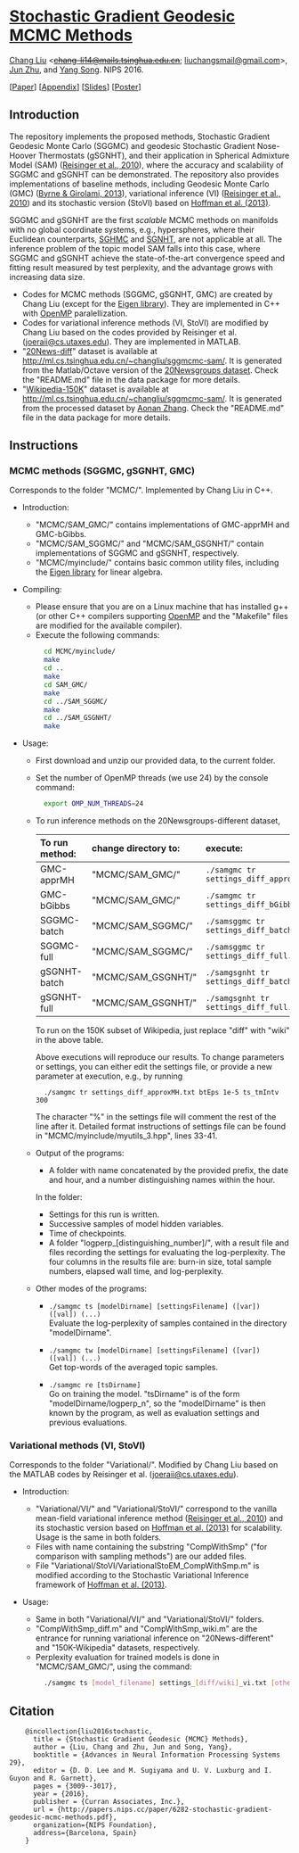 # [Stochastic Gradient Geodesic MCMC Methods](http://papers.nips.cc/paper/6281-stochastic-gradient-geodesic-mcmc-methods)

[Chang Liu][changliu] \<~~<chang-li14@mails.tsinghua.edu.cn>~~; <liuchangsmail@gmail.com>\>,
[Jun Zhu][junzhu], and [Yang Song][yangsong]. NIPS 2016.

\[[Paper](http://ml.cs.tsinghua.edu.cn/~changliu/sggmcmc-sam/sggmc_nips2016.pdf)\]
\[[Appendix](http://ml.cs.tsinghua.edu.cn/~changliu/sggmcmc-sam/sggmc_supp_nips2016.pdf)\]
\[[Slides](http://ml.cs.tsinghua.edu.cn/~changliu/sggmcmc-sam/sggmc_beamer_nips2016.pdf)\]
\[[Poster](http://ml.cs.tsinghua.edu.cn/~changliu/sggmcmc-sam/sggmc_poster_nips2016.pdf)\]

## Introduction

The repository implements the proposed methods, Stochastic Gradient Geodesic Monte Carlo (SGGMC)
and geodesic Stochastic Gradient Nose-Hoover Thermostats (gSGNHT), and their application in
Spherical Admixture Model (SAM) ([Reisinger et al., 2010](https://icml.cc/Conferences/2010/papers/45.pdf)),
where the accuracy and scalability of SGGMC and gSGNHT can be demonstrated.
The repository also provides implementations of baseline methods, including Geodesic Monte Carlo (GMC)
([Byrne & Girolami, 2013](https://onlinelibrary.wiley.com/doi/full/10.1111/sjos.12036)),
variational inference (VI) ([Reisinger et al., 2010](https://icml.cc/Conferences/2010/papers/45.pdf))
and its stochastic version (StoVI) based on [Hoffman et al. (2013)](http://jmlr.org/papers/v14/hoffman13a.html).

SGGMC and gSGNHT are the first _scalable_ MCMC methods on manifolds with no global coordinate systems,
e.g., hyperspheres, where their Euclidean counterparts, [SGHMC](http://proceedings.mlr.press/v32/cheni14.pdf)
and [SGNHT](http://papers.nips.cc/paper/5592-bayesian-sampling-using-stochastic-gradient-thermostats),
are not applicable at all. The inference problem of the topic model SAM falls into this case, where
SGGMC and gSGNHT achieve the state-of-the-art convergence speed and fitting result measured by test perplexity,
and the advantage grows with increasing data size.

* Codes for MCMC methods (SGGMC, gSGNHT, GMC) are created by Chang Liu
  (except for the [Eigen library](http://eigen.tuxfamily.org/)).
  They are implemented in C++ with [OpenMP](https://www.openmp.org/) paralellization.
* Codes for variational inference methods (VI, StoVI) are modified by Chang Liu based on
  the codes provided by Reisinger et al. (<joeraii@cs.utaxes.edu>).
  They are implemented in MATLAB.
* "[20News-diff](http://ml.cs.tsinghua.edu.cn/~changliu/sggmcmc-sam/)" dataset is available
  at <http://ml.cs.tsinghua.edu.cn/~changliu/sggmcmc-sam/>.
  It is generated from the Matlab/Octave version of
  the [20Newsgroups dataset](http://www.qwone.com/~jason/20Newsgroups/).
  Check the "README.md" file in the data package for more details.
* "[Wikipedia-150K](http://ml.cs.tsinghua.edu.cn/~changliu/sggmcmc-sam/)" dataset is available
  at <http://ml.cs.tsinghua.edu.cn/~changliu/sggmcmc-sam/>.
  It is generated from the processed dataset by
  [Aonan Zhang](http://ml.cs.tsinghua.edu.cn/~aonan/datasets/wikipedia/).
  Check the "README.md" file in the data package for more details.

## Instructions

### MCMC methods (SGGMC, gSGNHT, GMC)

Corresponds to the folder "MCMC/". Implemented by Chang Liu in C++.

* Introduction:
	- "MCMC/SAM_GMC/" contains implementations of GMC-apprMH and GMC-bGibbs.
	- "MCMC/SAM_SGGMC/" and "MCMC/SAM_GSGNHT/" contain implementations
	  of SGGMC and gSGNHT, respectively.
	- "MCMC/myinclude/" contains basic common utility files,
	  including the [Eigen library](http://eigen.tuxfamily.org/) for linear algebra.

* Compiling:
	- Please ensure that you are on a Linux machine that has installed g++
	  (or other C++ compilers supporting [OpenMP](http://openmp.org/) and
	  the "Makefile" files are modified for the available compiler).
	- Execute the following commands:
	  ```bash
		cd MCMC/myinclude/
		make
		cd ..
		make
		cd SAM_GMC/
		make
		cd ../SAM_SGGMC/
		make
		cd ../SAM_GSGNHT/
		make
	  ```

* Usage:
	- First download and unzip our provided data, to the current folder.
	- Set the number of OpenMP threads (we use 24) by the console command:
	  ```bash
		export OMP_NUM_THREADS=24
	  ```
	- To run inference methods on the 20Newsgroups-different dataset,  

	  | To run method:	| change directory to:	| execute:                                 |
	  |:----------------|:----------------------|:-----------------------------------------|
	  | GMC-apprMH		| "MCMC/SAM_GMC/"		| `./samgmc tr settings_diff_approxMH.txt` |
	  | GMC-bGibbs		| "MCMC/SAM_GMC/"		| `./samgmc tr settings_diff_bGibbs.txt`   |
	  | SGGMC-batch		| "MCMC/SAM_SGGMC/"		| `./samsggmc tr settings_diff_batch.txt`  |
	  | SGGMC-full		| "MCMC/SAM_SGGMC/"		| `./samsggmc tr settings_diff_full.txt`   |
	  | gSGNHT-batch	| "MCMC/SAM_GSGNHT/"	| `./samgsgnht tr settings_diff_batch.txt` |
	  | gSGNHT-full		| "MCMC/SAM_GSGNHT/"	| `./samgsgnht tr settings_diff_full.txt`  |

	  To run on the 150K subset of Wikipedia, just replace "diff" with "wiki" in the above table.
	  
	  Above executions will reproduce our results. To change parameters or settings,
	  you can either edit the settings file, or provide a new parameter at execution,
	  e.g., by running
	  ```
	    ./samgmc tr settings_diff_approxMH.txt btEps 1e-5 ts_tmIntv 300
	  ```
	  The character "%" in the settings file will comment the rest of the line after it.
	  Detailed format instructions of settings file can be found in
	  "MCMC/myinclude/myutils_3.hpp", lines 33-41.

	- Output of the programs:  
		+ A folder with name concatenated by the provided prefix, the date and hour,
		  and a number distinguishing names within the hour.

		In the folder:  
		+ Settings for this run is written.
		+ Successive samples of model hidden variables.
		+ Time of checkpoints.
		+ A folder "logperp_[distinguishing_number]/", with a result file
		  and files recording the settings for evaluating the log-perplexity.
		  The four columns in the results file are: burn-in size, total sample numbers,
		  elapsed wall time, and log-perplexity.

	- Other modes of the programs:
		+ `./samgmc ts [modelDirname] [settingsFilename] ([var]) ([val]) (...)`  
		  Evaluate the log-perplexity of samples contained in the directory "modelDirname".

		+ `./samgmc tw [modelDirname] [settingsFilename] ([var]) ([val]) (...)`  
		  Get top-words of the averaged topic samples.

		+ `./samgmc re [tsDirname]`  
		  Go on training the model. "tsDirname" is of the form "modelDirname/logperp_n",
		  so the "modelDirname" is then known by the program, as well as evaluation settings
		  and previous evaluations.

### Variational methods (VI, StoVI)

Corresponds to the folder "Variational/".
Modified by Chang Liu based on the MATLAB codes by Reisinger et al. (<joeraii@cs.utaxes.edu>).

* Introduction:
	- "Variational/VI/" and "Variational/StoVI/" correspond to the vanilla mean-field variational
	  inference method ([Reisinger et al., 2010](https://icml.cc/Conferences/2010/papers/45.pdf)) and
	  its stochastic version based on [Hoffman et al. (2013)](http://jmlr.org/papers/v14/hoffman13a.html)
	  for scalability.
	  Usage is the same in both folders.
	- Files with name containing the substring "CompWithSmp" ("for comparison with sampling methods")
	  are our added files.
	- File "Variational/StoVI/VariationalStoEM_CompWithSmp.m" is modified according to the
	  Stochastic Variational Inference framework of [Hoffman et al. (2013)](http://jmlr.org/papers/v14/hoffman13a.html).

* Usage:
	- Same in both "Variational/VI/" and "Variational/StoVI/" folders.
	- "CompWithSmp_diff.m" and "CompWithSmp_wiki.m" are the entrance for running
	  variational inference on "20News-different" and "150K-Wikipedia" datasets, respectively.
	- Perplexity evaluation for trained models is done in "MCMC/SAM_GMC/", using the command:
	  ```bash
	    ./samgmc ts [model_filename] settings_[diff/wiki]_vi.txt [other_options]
	  ```

## Citation
```
	@incollection{liu2016stochastic,
	  title = {Stochastic Gradient Geodesic {MCMC} Methods},
	  author = {Liu, Chang and Zhu, Jun and Song, Yang},
	  booktitle = {Advances in Neural Information Processing Systems 29},
	  editor = {D. D. Lee and M. Sugiyama and U. V. Luxburg and I. Guyon and R. Garnett},
	  pages = {3009--3017},
	  year = {2016},
	  publisher = {Curran Associates, Inc.},
	  url = {http://papers.nips.cc/paper/6282-stochastic-gradient-geodesic-mcmc-methods.pdf},
	  organization={NIPS Foundation},
	  address={Barcelona, Spain}
	}
```

[changliu]: http://ml.cs.tsinghua.edu.cn/~changliu/index.html
[junzhu]: http://ml.cs.tsinghua.edu.cn/~jun/index.shtml
[yangsong]: https://yang-song.github.io/


